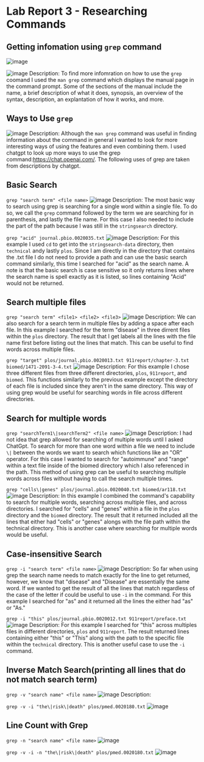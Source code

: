 # Lab Report 3 - Researching Commands

## Getting infomation using `grep` command

![image](https://user-images.githubusercontent.com/123513732/236664973-1cf199fe-f464-4d76-b3a8-be4801ebe399.png)

![image](https://user-images.githubusercontent.com/123513732/236664898-9e8c97a6-3ef0-486f-b9e8-0266030ab170.png)
Description: To find more infomration on how to use the `grep` coomand I used the `man grep` command which displays the manual page in the command prompt. Some of the sections of the manual include the name, a brief description of what it does, synopsis, an overview of the syntax, description, an explantation of how it works, and more.

## Ways to Use `grep`
![image](https://user-images.githubusercontent.com/123513732/236665407-f0a47518-4076-47c5-8c05-1f0a32292dcc.png)
Description: Although the `man grep` command was useful in finding information about the command in general I wanted to look for more interesting ways of using the features and even combining them. I used chatgpt to look up more ways to use the grep command:https://chat.openai.com/. The following uses of grep are taken from descriptions by chatgpt.

## Basic Search
`grep "search term" <file name>`
![image](https://user-images.githubusercontent.com/123513732/236665801-03d9142a-55ca-4d33-80ff-640ea2def2ed.png)
Description: The most basic way to search using grep is searching for a single word within a single file. To do so, we call the `grep` command followed by the term we are searching for in parenthesis, and lastly the file name. For this case I also needed to include the part of the path because I was still in the `stringsearch` directory.

`grep "acid" journal.pbio.0020035.txt`
![image](https://user-images.githubusercontent.com/123513732/236668434-09165f47-33e1-431e-99b0-5377864a3dcf.png)
Description: For this example I used `cd` to get into the `stringsearch-data` directory, then `technical` andy lastly `plos`. Since I am directly in the directory that contains the .txt file I do not need to provide a path and can use the basic search command similarly, this time I searched for "acid" as the search name. A note is that the basic search is case sensitive so it only returns lines where the search name is spell exactly as it is listed, so lines containing "Acid" would not be returned.

## Search multiple files
`grep "search term" <file1> <file2> <file3>`
![image](https://user-images.githubusercontent.com/123513732/236668809-58f708ee-a513-4fac-904a-c2cfb00f3b23.png)
Description: We can also search for a search term in multiple files by adding a space after each file. In this example I searched for the term "disease" in three dirrent files within the `plos` directory. The result that I get labels all the lines with the file name first before listing out the lines that match. This can be useful to find words across multiple files.

`grep "target" plos/journal.pbio.0020013.txt 911report/chapter-3.txt biomed/1471-2091-3-4.txt`
![image](https://user-images.githubusercontent.com/123513732/236669136-b6d4039d-38da-4310-90e2-82628c290e2a.png)
Description: For this example I chose three different files from three different directories, `plos`, `911report`, and `biomed`. This functions similarly to the previous example except the directory of each file is included since they aren't in the same directory. This way of using grep would be useful for searching words in file across different directories.

## Search for multiple words 
`grep "searchTerm1\|searchTerm2" <file name>`
![image](https://user-images.githubusercontent.com/123513732/236714141-f687aebd-ea2a-4a48-a5ba-8ce615a7f922.png)
Description: I had not idea that grep allowed for searching of multiple words until I asked ChatGpt. To search for more than one word within a file we need to include `\|` between the words we want to search which functions like an "OR" operator. For this case I wanted to search for "autoimmune" and "range" within a text file inside of the biomed directory which I also referenced in the path. This method of using grep can be useful to searching multiple words across files without having to call the search multiple times.

`grep "cells\|genes" plos/journal.pbio.0020040.txt biomed/ar118.txt`
![image](https://user-images.githubusercontent.com/123513732/236716054-8c1b47d3-71f2-49bf-80e7-7c4e6e4f24a4.png)
Description: In this example I combined the command's capability to search for multiple words, searching across multiple files, and across directories. I searched for "cells" and "genes" within a file in the `plos` directory and the `biomed` directory. The result that it returned included all the lines that either had "cells" or "genes" alongs with the file path within the technical directory. This is another case where searching for multiple words would be useful.

## Case-insensitive Search
`grep -i "search term" <file name>`
![image](https://user-images.githubusercontent.com/123513732/236669321-a4c6fa73-8d62-422a-bb0e-b0ec5e47f1f8.png)
Description: So far when using grep the search name needs to match exactly for the line to get returned, however, we know that "disease" and "Disease" are essentially the same word. If we wanted to get the result of all the lines that match regardless of the case of the letter if could be useful to use `-i` in the command. For this example I searched for "as" and it returned all the lines the either had "as" or "As." 

`grep -i "this" plos/journal.pbio.0020012.txt 911report/preface.txt`
![image](https://user-images.githubusercontent.com/123513732/236669461-35cf46cd-bcc5-49a3-a2d6-11fec0612c9c.png)
Description: For this example I searched for "this" across multiples files in different directories, `plos` and `911report`. The result returned lines containing either "this" or "This" along with the path to the specific file within the `technical` directory. This is another useful case to use the `-i` command.

## Inverse Match Search(printing all lines that do not match search term)
`grep -v "search name" <file name>`
![image](https://user-images.githubusercontent.com/123513732/236724580-b3b42dad-43ac-4f3a-a6ad-c477a038bba7.png)
Description: 

`grep -v -i "the\|risk\|death" plos/pmed.0020180.txt`
![image](https://user-images.githubusercontent.com/123513732/236724940-b0877bb8-c36b-4213-9f44-2e5225c5d31e.png)

## Line Count with Grep
`grep -n "search name" <file name>`
![image](https://user-images.githubusercontent.com/123513732/236725272-d8172630-6acf-4d71-af8e-9a5133422fde.png)

`grep -v -i -n "the\|risk\|death" plos/pmed.0020180.txt`
![image](https://user-images.githubusercontent.com/123513732/236725348-0ae20c2f-6a04-4098-b0de-6cd96ae5c857.png)
